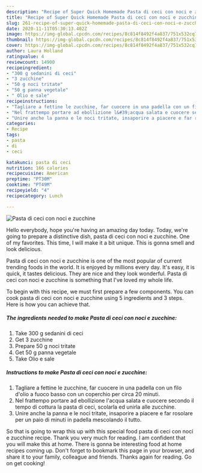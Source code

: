 ```yaml
---
description: "Recipe of Super Quick Homemade Pasta di ceci con noci e zucchine"
title: "Recipe of Super Quick Homemade Pasta di ceci con noci e zucchine"
slug: 261-recipe-of-super-quick-homemade-pasta-di-ceci-con-noci-e-zucchine
date: 2020-11-11T05:30:13.402Z
image: https://img-global.cpcdn.com/recipes/8c814f8492f4a837/751x532cq70/pasta-di-ceci-con-noci-e-zucchine-recipe-main-photo.jpg
thumbnail: https://img-global.cpcdn.com/recipes/8c814f8492f4a837/751x532cq70/pasta-di-ceci-con-noci-e-zucchine-recipe-main-photo.jpg
cover: https://img-global.cpcdn.com/recipes/8c814f8492f4a837/751x532cq70/pasta-di-ceci-con-noci-e-zucchine-recipe-main-photo.jpg
author: Laura Holland
ratingvalue: 4
reviewcount: 14900
recipeingredient:
- "300 g sedanini di ceci"
- "3 zucchine"
- "50 g noci tritate"
- "50 g panna vegetale"
- " Olio e sale"
recipeinstructions:
- "Tagliare a fettine le zucchine, far cuocere in una padella con un filo d&#39;olio a fuoco basso con un coperchio per circa 20 minuti."
- "Nel frattempo portare ad ebollizione l&#39;acqua salata e cuocere secondo il tempo di cottura la pasta di ceci, scolarla ed unirla alle zucchine."
- "Unire anche la panna e le noci tritate, insaporire a piacere e far rosolare per un paio di minuti in padella mescolando il tutto."
categories:
- Recipe
tags:
- pasta
- di
- ceci

katakunci: pasta di ceci 
nutrition: 166 calories
recipecuisine: American
preptime: "PT30M"
cooktime: "PT49M"
recipeyield: "4"
recipecategory: Lunch

---
```



![Pasta di ceci con noci e zucchine](https://img-global.cpcdn.com/recipes/8c814f8492f4a837/751x532cq70/pasta-di-ceci-con-noci-e-zucchine-recipe-main-photo.jpg)

Hello everybody, hope you're having an amazing day today. Today, we're going to prepare a distinctive dish, pasta di ceci con noci e zucchine. One of my favorites. This time, I will make it a bit unique. This is gonna smell and look delicious.



Pasta di ceci con noci e zucchine is one of the most popular of current trending foods in the world. It is enjoyed by millions every day. It's easy, it is quick, it tastes delicious. They are nice and they look wonderful. Pasta di ceci con noci e zucchine is something that I've loved my whole life.


To begin with this recipe, we must first prepare a few components. You can cook pasta di ceci con noci e zucchine using 5 ingredients and 3 steps. Here is how you can achieve that.

<!--inarticleads1-->

##### The ingredients needed to make Pasta di ceci con noci e zucchine:

1. Take 300 g sedanini di ceci
1. Get 3 zucchine
1. Prepare 50 g noci tritate
1. Get 50 g panna vegetale
1. Take  Olio e sale




<!--inarticleads2-->

##### Instructions to make Pasta di ceci con noci e zucchine:

1. Tagliare a fettine le zucchine, far cuocere in una padella con un filo d&#39;olio a fuoco basso con un coperchio per circa 20 minuti.
1. Nel frattempo portare ad ebollizione l&#39;acqua salata e cuocere secondo il tempo di cottura la pasta di ceci, scolarla ed unirla alle zucchine.
1. Unire anche la panna e le noci tritate, insaporire a piacere e far rosolare per un paio di minuti in padella mescolando il tutto.




So that is going to wrap this up with this special food pasta di ceci con noci e zucchine recipe. Thank you very much for reading. I am confident that you will make this at home. There is gonna be interesting food at home recipes coming up. Don't forget to bookmark this page in your browser, and share it to your family, colleague and friends. Thanks again for reading. Go on get cooking!

